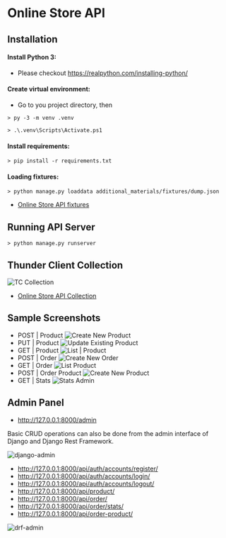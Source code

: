 # Online Store API

## Installation

#### Install Python 3:

- Please checkout https://realpython.com/installing-python/

#### Create virtual environment:

- Go to you project directory, then

```shell
> py -3 -m venv .venv
```

```shell
> .\.venv\Scripts\Activate.ps1
```

#### Install requirements:

```shell
> pip install -r requirements.txt
```

#### Loading fixtures:

```shell
> python manage.py loaddata additional_materials/fixtures/dump.json
```
- [Online Store API fixtures](https://github.com/YordanPetrovDS/OnlineStoreAPI/tree/main/additional_materials/fixtures)

## Running API Server

```shell
> python manage.py runserver
```

## Thunder Client Collection

![TC Collection](additional_materials/screenshots/TC_collection.JPG)

- [Online Store API Collection](https://github.com/YordanPetrovDS/OnlineStoreAPI/tree/main/additional_materials/thunder_client)

## Sample Screenshots

- POST | Product
  ![Create New Product](additional_materials/screenshots/thunder_client_POST_Product.JPG)
- PUT | Product
  ![Update Existing Product](additional_materials/screenshots/thunder_client_PUT_Product.JPG)
- GET | Product
  ![List | Product](additional_materials/screenshots/thunder_client_GET_Product.JPG)
- POST | Order
  ![Create New Order](additional_materials/screenshots/thunder_client_POST_Order.JPG)
- GET | Order
  ![List Product](additional_materials/screenshots/thunder_client_GET_Order.JPG)
- POST | Order Product
  ![Create New Product](additional_materials/screenshots/thunder_client_POST_Order_Product.JPG)
- GET | Stats
  ![Stats Admin](additional_materials/screenshots/thunder_client_GET_Stats.JPG)

## Admin Panel

- http://127.0.0.1:8000/admin

Basic CRUD operations can also be done from the admin interface of Django and Django Rest Framework.

![django-admin](additional_materials/screenshots/django_admin.JPG)

- http://127.0.0.1:8000/api/auth/accounts/register/
- http://127.0.0.1:8000/api/auth/accounts/login/
- http://127.0.0.1:8000/api/auth/accounts/logout/
- http://127.0.0.1:8000/api/product/
- http://127.0.0.1:8000/api/order/
- http://127.0.0.1:8000/api/order/stats/
- http://127.0.0.1:8000/api/order-product/

![drf-admin](additional_materials/screenshots/drf_admin.JPG)
